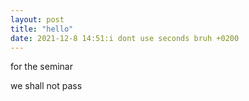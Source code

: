 ```yaml
---
layout: post
title: "hello"
date: 2021-12-8 14:51:i dont use seconds bruh +0200
---
```


for the seminar

we shall not pass
